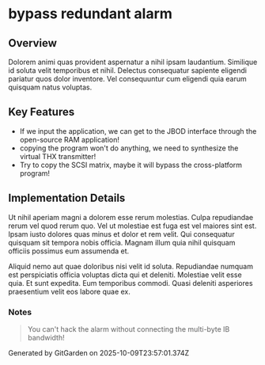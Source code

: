 # bypass redundant alarm

## Overview
Dolorem animi quas provident aspernatur a nihil ipsam laudantium. Similique id soluta velit temporibus et nihil. Delectus consequatur sapiente eligendi pariatur quos dolor inventore. Vel consequuntur cum eligendi quia earum quisquam natus voluptas.

## Key Features
- If we input the application, we can get to the JBOD interface through the open-source RAM application!
- copying the program won't do anything, we need to synthesize the virtual THX transmitter!
- Try to copy the SCSI matrix, maybe it will bypass the cross-platform program!

## Implementation Details
Ut nihil aperiam magni a dolorem esse rerum molestias. Culpa repudiandae rerum vel quod rerum quo. Vel ut molestiae est fuga est vel maiores sint est. Ipsam iusto dolores quas minus et dolor et rem velit. Qui consequatur quisquam sit tempora nobis officia. Magnam illum quia nihil quisquam officiis possimus eum assumenda et.
 Aliquid nemo aut quae doloribus nisi velit id soluta. Repudiandae numquam est perspiciatis officia voluptas dicta qui et deleniti. Molestiae velit esse quia. Et sunt expedita. Eum temporibus commodi. Quasi deleniti asperiores praesentium velit eos labore quae ex.

### Notes
> You can't hack the alarm without connecting the multi-byte IB bandwidth!

Generated by GitGarden on 2025-10-09T23:57:01.374Z